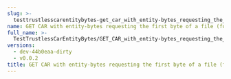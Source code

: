 ```yaml
---
slug: >-
  testtrustlesscarentitybytes-get_car_with_entity-bytes_requesting_the_first_byte_of_a_file_(format-car)
name: GET CAR with entity-bytes requesting the first byte of a file (format=car)
full_name: >-
  TestTrustlessCarEntityBytes/GET_CAR_with_entity-bytes_requesting_the_first_byte_of_a_file_(format=car)
versions:
  - dev-44b0eaa-dirty
  - v0.0.2
title: GET CAR with entity-bytes requesting the first byte of a file (format=car)
---
```



